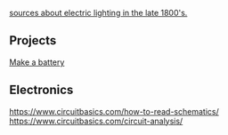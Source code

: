 
[sources about electric lighting in the late 1800's.](https://www.reddit.com/r/AskHistorians/comments/lhdg0f/what_electric_lamp_is_bram_stoker_referring_to/)

## Projects
[Make a battery](https://www.instructables.com/How-to-Turn-Spare-Pocket-Change-into-DIY-Batteries/)

## Electronics
https://www.circuitbasics.com/how-to-read-schematics/  
https://www.circuitbasics.com/circuit-analysis/  
